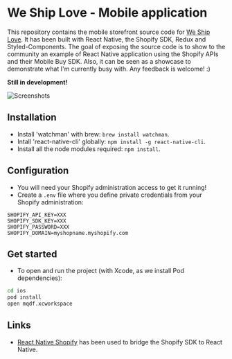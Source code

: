 # We Ship Love - Mobile application

This repository contains the mobile storefront source code for [We Ship Love](https://weshiplove.com/). It has been built with React Native, the Shopify SDK, Redux and Styled-Components. The goal of exposing the source code is to show to the community an example of React Native application using the Shopify APIs and their Mobile Buy SDK. Also, it can be seen as a showcase to demonstrate what I'm currently busy with. Any feedback is welcome! :)

**Still in development!**

![Screenshots](https://cloud.githubusercontent.com/assets/5517450/15112550/4a1e31ae-1632-11e6-9b11-87af0af066ac.png "Better Than Flowers - Screenshots")

## Installation

* Install 'watchman' with brew: `brew install watchman`.
* Intall 'react-native-cli' globally: `npm install -g react-native-cli`.
* Install all the node modules required: `npm install`.

## Configuration

* You will need your Shopify administration access to get it running!
* Create a `.env` file where you define private credentials from your Shopify administration:
```
SHOPIFY_API_KEY=XXX
SHOPIFY_SDK_KEY=XXX
SHOPIFY_PASSWORD=XXX
SHOPIFY_DOMAIN=myshopname.myshopify.com
```

## Get started

* To open and run the project (with Xcode, as we install Pod dependencies):

```bash
cd ios
pod install
open mqdf.xcworkspace
```

## Links
* [React Native Shopify](https://github.com/shoutem/react-native-shopify) has been used to bridge the Shopify SDK to React Native.
